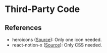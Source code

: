 # Third-Party Code

## References

* heroicons ([Source](https://heroicons.com)): Only one icon needed.
* react-notion-x ([Source](https://github.com/NotionX/react-notion-x/blob/v6.16.0/packages/react-notion-x/src/styles.css)): Only CSS needed. 
